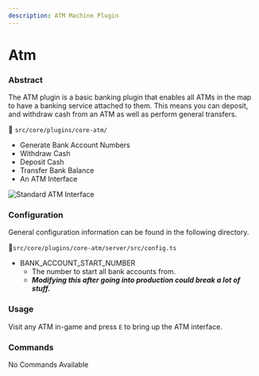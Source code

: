 ```yaml
---
description: ATM Machine Plugin
---
```


# Atm

### Abstract

The ATM plugin is a basic banking plugin that enables all ATMs in the map to have a banking service attached to them. This means you can deposit, and withdraw cash from an ATM as well as perform general transfers.

📁 `src/core/plugins/core-atm/`

* Generate Bank Account Numbers
* Withdraw Cash
* Deposit Cash
* Transfer Bank Balance
* An ATM Interface

![Standard ATM Interface](https://i.imgur.com/D11jNNW.png)

### Configuration

General configuration information can be found in the following directory.

📁`src/core/plugins/core-atm/server/src/config.ts`

* BANK\_ACCOUNT\_START\_NUMBER
  * The number to start all bank accounts from.
  * _**Modifying this after going into production could break a lot of stuff.**_

### Usage

Visit any ATM in-game and press `E` to bring up the ATM interface.

### Commands

No Commands Available
